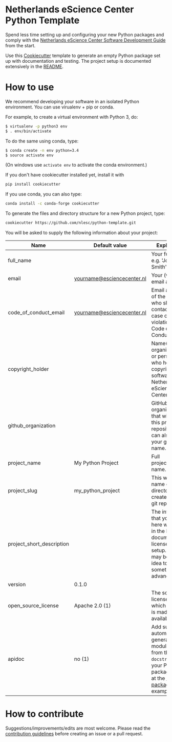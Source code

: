 Netherlands eScience Center Python Template
===========================================

Spend less time setting up and configuring your new Python packages and comply with the
[Netherlands eScience Center Software Development Guide](https://guide.esciencecenter.nl/)
from the start.

Use this [Cookiecutter](https://cookiecutter.readthedocs.io) template to generate
an empty Python package set up with documentation and testing. The project setup
is documented extensively in the [README]({{cookiecutter.project_slug}}/README.md).

How to use
==========
We recommend developing your software in an isolated Python environment. You can
use virualenv + pip or conda.

For example, to create a virtual environment with Python 3, do:
```bash
$ virtualenv -p python3 env
$ . env/bin/activate
```

To do the same using conda, type:
```bash
$ conda create -n env python=3.4
$ source activate env
```

(On windows use `activate env` to activate the conda environment.)

If you don't have cookiecutter installed yet, install it with
```bash
pip install cookiecutter
```

If you use conda, you can also type:
```bash
conda install -c conda-forge cookiecutter
```

To generate the files and directory structure for a new Python project, type:
```bash
cookiecutter https://github.com/nlesc/python-template.git
```

You will be asked to supply the following information about your project:

| Name                      | Default value | Explanation |
| ------------------------- | ------------- | ----------- |
| full_name                 |   | Your full name, e.g. 'John Smith'.   |
| email                     | yourname@esciencecenter.nl | Your (work) email address  |
| code_of_conduct_email     | yourname@esciencecenter.nl | Email address of the person who should be contacted in case of violations of the Code of Conduct.  |
| copyright_holder          |   | Name(s) of the organization(s) or person(s) who hold the copyright of the software (e.g., Netherlands eScience Center).  |
| github_organization       |   | GitHub organization that will contain this project's repository. This can also be your github user name. |
| project_name              | My Python Project  | Full project/package name.  |
| project_slug              | my_python_project  | This will be the name of the directory to be created and the git repository.  |
| project_short_description |   | The information that you enter here will end up in the README, documentation, license, and setup.py, so it may be a good idea to prepare something in advance. |
| version                   | 0.1.0  |   |
| open_source_license       | Apache 2.0 (1)  | The software license under which the code is made available.  |
| apidoc                    | no (1)  | Add support for automatically generating a module index from the `docstrings` in your Python package (look at the [scriptcwl package](http://scriptcwl.readthedocs.io/en/latest/apidocs/scriptcwl.html) for an example). |

How to contribute
=================
Suggestions/improvements/edits are most welcome. Please read the [contribution guidelines](CONTRIBUTING.md) before creating an issue or a pull request.
